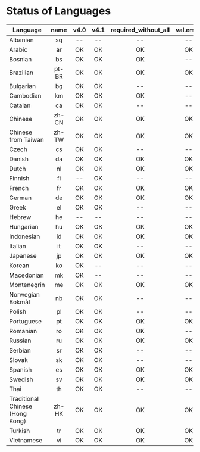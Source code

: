 # Status of Languages

| Language | name | v4.0 | v4.1 | required_without_all | val.email | required_with_all | val.boolean | reminders.reset | val.timezone |
|----------|:----:|:----:|:----:|:--------------------:|:---------:|:-----------------:|:-----------:|:---------------:|:------------:|
| Albanian | sq | -- | -- | -- | -- | -- | -- | -- | -- |
| Arabic | ar | OK | OK | OK | OK | OK | -- | -- | -- |
| Bosnian | bs | OK | OK | OK | -- | -- | -- | -- | -- |
| Brazilian | pt-BR | OK | OK | OK | OK | OK | OK | -- | -- |
| Bulgarian | bg | OK | OK | -- | -- | -- | -- | -- | -- |
| Cambodian | km | OK | OK | OK | -- | -- | -- | -- | -- |
| Catalan | ca | OK | OK | -- | -- | -- | -- | -- | -- |
| Chinese | zh-CN | OK | OK | OK | OK | OK | OK | -- | -- |
| Chinese from Taiwan | zh-TW | OK | OK | OK | OK | OK | OK | -- | -- |
| Czech | cs | OK | OK | -- | -- | -- | -- | -- | -- |
| Danish | da | OK | OK | OK | OK | OK | OK | -- | -- |
| Dutch | nl | OK | OK | OK | OK | OK | OK | -- | -- |
| Finnish | fi | -- | OK | -- | -- | -- | -- | -- | -- |
| French | fr | OK | OK | OK | OK | OK | OK | OK | -- |
| German | de | OK | OK | OK | OK | OK | -- | -- | -- |
| Greek | el | OK | OK | -- | -- | -- | -- | -- | -- |
| Hebrew | he | -- | -- | -- | -- | -- | -- | -- | -- |
| Hungarian | hu | OK | OK | OK | OK | OK | OK | -- | -- |
| Indonesian | id | OK | OK | OK | OK | OK | OK | -- | -- |
| Italian | it | OK | OK | -- | -- | -- | -- | -- | -- |
| Japanese | jp | OK | OK | OK | OK | OK | -- | -- | -- |
| Korean | ko | OK | -- | -- | -- | -- | -- | -- | -- |
| Macedonian | mk | OK | -- | -- | -- | -- | -- | -- | -- |
| Montenegrin | me | OK | OK | OK | OK | OK | -- | -- | -- |
| Norwegian Bokmål | nb | OK | OK | -- | -- | -- | -- | -- | -- |
| Polish | pl | OK | OK | -- | -- | -- | -- | -- | -- |
| Portuguese | pt | OK | OK | OK | OK | OK | OK | -- | -- |
| Romanian | ro | OK | OK | OK | -- | -- | -- | -- | -- |
| Russian | ru | OK | OK | OK | OK | OK | OK | -- | -- |
| Serbian | sr | OK | OK | -- | -- | -- | -- | -- | -- |
| Slovak | sk | OK | OK | -- | -- | -- | -- | -- | -- |
| Spanish | es | OK | OK | OK | OK | OK | OK | -- | -- |
| Swedish | sv | OK | OK | OK | OK | OK | OK | -- | -- |
| Thai | th | OK | OK | -- | -- | -- | -- | -- | -- |
| Traditional Chinese (Hong Kong) | zh-HK | OK | OK | OK | OK | OK | OK | -- | -- |
| Turkish | tr | OK | OK | OK | OK | OK | OK | -- | -- |
| Vietnamese | vi | OK | OK | OK | OK | OK | OK | -- | -- |
